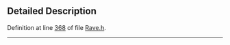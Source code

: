 ## Detailed Description

Definition at line <a href="Rave_8h-source.md#l00368" class="el">368</a> of file <a href="Rave_8h-source.md" class="el">Rave.h</a>.

------------------------------------------------------------------------

